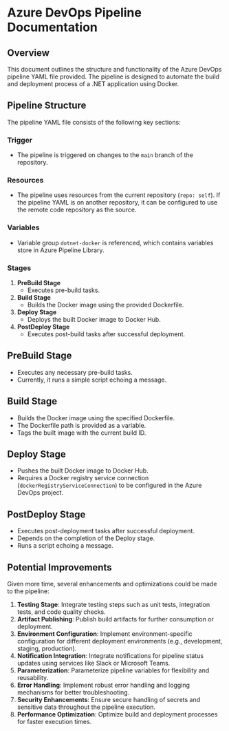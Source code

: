 # Azure DevOps Pipeline Documentation

## Overview
This document outlines the structure and functionality of the Azure DevOps pipeline YAML file provided. The pipeline is designed to automate the build and deployment process of a .NET application using Docker.

## Pipeline Structure
The pipeline YAML file consists of the following key sections:

### Trigger
- The pipeline is triggered on changes to the `main` branch of the repository.

### Resources
- The pipeline uses resources from the current repository (`repo: self`). If the pipeline YAML is on another repository, it can be configured to use the remote code repository as the source.

### Variables
- Variable group `dotnet-docker` is referenced, which contains variables store in Azure Pipeline Library.

### Stages
1. **PreBuild Stage**
    - Executes pre-build tasks.
2. **Build Stage**
    - Builds the Docker image using the provided Dockerfile.
3. **Deploy Stage**
    - Deploys the built Docker image to Docker Hub.
4. **PostDeploy Stage**
    - Executes post-build tasks after successful deployment.

## PreBuild Stage
- Executes any necessary pre-build tasks.
- Currently, it runs a simple script echoing a message.

## Build Stage
- Builds the Docker image using the specified Dockerfile.
- The Dockerfile path is provided as a variable.
- Tags the built image with the current build ID.

## Deploy Stage
- Pushes the built Docker image to Docker Hub.
- Requires a Docker registry service connection (`dockerRegistryServiceConnection`) to be configured in the Azure DevOps project.

## PostDeploy Stage
- Executes post-deployment tasks after successful deployment.
- Depends on the completion of the Deploy stage.
- Runs a script echoing a message.

## Potential Improvements
Given more time, several enhancements and optimizations could be made to the pipeline:

1. **Testing Stage**: Integrate testing steps such as unit tests, integration tests, and code quality checks.
2. **Artifact Publishing**: Publish build artifacts for further consumption or deployment.
3. **Environment Configuration**: Implement environment-specific configuration for different deployment environments (e.g., development, staging, production).
4. **Notification Integration**: Integrate notifications for pipeline status updates using services like Slack or Microsoft Teams.
5. **Parameterization**: Parameterize pipeline variables for flexibility and reusability.
6. **Error Handling**: Implement robust error handling and logging mechanisms for better troubleshooting.
7. **Security Enhancements**: Ensure secure handling of secrets and sensitive data throughout the pipeline execution.
8. **Performance Optimization**: Optimize build and deployment processes for faster execution times.

